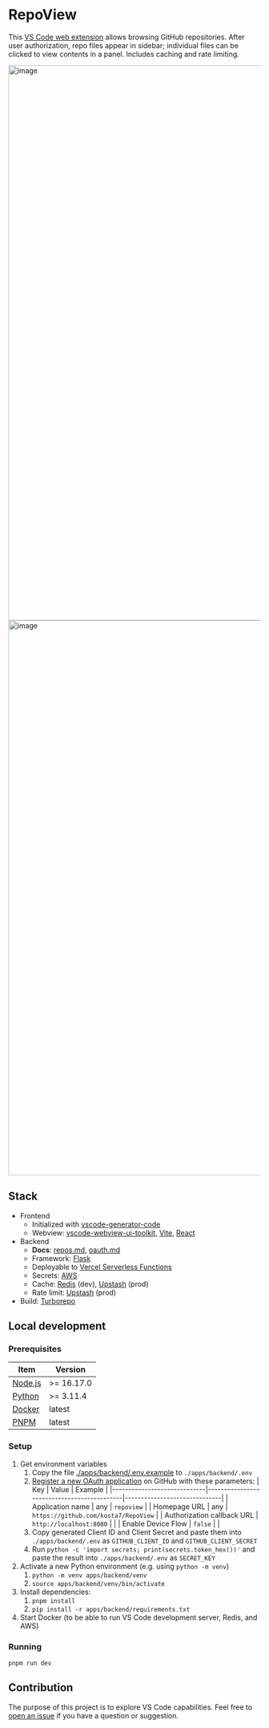 # RepoView

This [VS Code web extension](https://code.visualstudio.com/api/extension-guides/web-extensions) allows browsing GitHub repositories. After user authorization, repo files appear in sidebar; individual files can be clicked to view contents in a panel. Includes caching and rate limiting.

<img width="1107" alt="image" src="https://github.com/kosta7/RepoView/assets/22333399/c3fe4c0f-9ef7-4faa-b420-c97f65489e5a">
<img width="1107" alt="image" src="https://github.com/kosta7/RepoView/assets/22333399/ab389602-921b-4538-8781-947c3a891576">

## Stack

- Frontend
    - Initialized with [vscode-generator-code](https://github.com/Microsoft/vscode-generator-code)
    - Webview: [vscode-webview-ui-toolkit](https://github.com/microsoft/vscode-webview-ui-toolkit), [Vite](https://vitejs.dev), [React](https://react.dev)
- Backend
    - **Docs**: [repos.md](apps/backend/repos.md), [oauth.md](apps/backend/oauth.md)
    - Framework: [Flask](https://flask.palletsprojects.com/en/2.3.x/)
    - Deployable to [Vercel Serverless Functions](https://vercel.com/docs/functions/serverless-functions)
    - Secrets: [AWS](https://aws.amazon.com/secrets-manager/)
    - Cache: [Redis](https://redis.io) (dev), [Upstash](https://upstash.com) (prod)
    - Rate limit: [Upstash](https://upstash.com) (prod)
- Build: [Turborepo](https://turbo.build/repo/docs)

## Local development

### Prerequisites

| Item                                                         | Version    |
|--------------------------------------------------------------|------------|
| [Node.js](https://nodejs.org/)                               | >= 16.17.0 |
| [Python](https://www.python.org/downloads/)                  | >= 3.11.4  |
| [Docker](https://www.docker.com)                             |   latest   |
| [PNPM](https://pnpm.io/installation)                         |   latest   |


### Setup

1. Get environment variables
    1. Copy the file [./apps/backend/.env.example](apps/backend/.env.example) to `./apps/backend/.env`
    2. [Register a new OAuth application](https://github.com/settings/applications/new) on GitHub with these parameters:
        | Key                         | Value                                      | Example                      |
        |-----------------------------|--------------------------------------------|------------------------------|
        | Application name            | any                                        | `repoview`                   |
        | Homepage URL                | any                                        | `https://github.com/kosta7/RepoView` |
        | Authorization callback URL  | `http://localhost:8080`                    |                              |
        | Enable Device Flow          | `false`                                    |                              |
    3. Copy generated Client ID and Client Secret and paste them into `./apps/backend/.env` as `GITHUB_CLIENT_ID` and `GITHUB_CLIENT_SECRET`
    4. Run `python -c 'import secrets; print(secrets.token_hex())'` and paste the result into `./apps/backend/.env` as `SECRET_KEY`
3. Activate a new Python environment (e.g. using `python -m venv`)
    1. `python -m venv apps/backend/venv`
    2. `source apps/backend/venv/bin/activate`
4. Install dependencies:
    1. `pnpm install`
    2. `pip install -r apps/backend/requirements.txt`
5. Start Docker (to be able to run VS Code development server, Redis, and AWS)

### Running

```
pnpm run dev
```


## Contribution

The purpose of this project is to explore VS Code capabilities. Feel free to [open an issue](https://github.com/kosta7/vscode-web-extension-demo/issues/new) if you have a question or suggestion.
